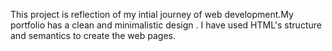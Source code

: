 This project is reflection of my intial journey of web development.My portfolio has a clean and minimalistic design . I have used HTML's structure and semantics to create the web pages.
